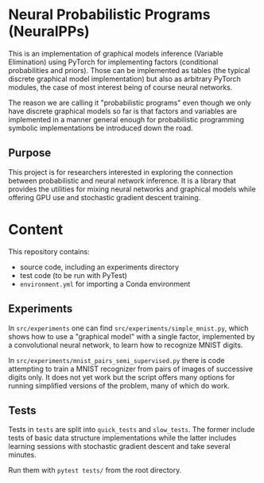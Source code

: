 # Neural Probabilistic Programs (NeuralPPs)

This is an implementation of graphical models inference (Variable Elimination) using PyTorch for implementing
factors (conditional probabilities and priors).
Those can be implemented as tables (the typical discrete graphical model implementation) but also as arbitrary
PyTorch modules, the case of most interest being of course neural networks.

The reason we are calling it "probabilistic programs" even though we only have discrete graphical models so far is that factors and variables are implemented in a manner general enough for probabilistic programming symbolic implementations be introduced down the road.

## Purpose

This project is for researchers interested in exploring the connection between probabilistic and neural network inference.
It is a library that provides the utilities for mixing neural networks and graphical models while offering GPU use and stochastic gradient descent training.

# Content

This repository contains:

* source code, including an experiments directory
* test code (to be run with PyTest)
* `environment.yml` for importing a Conda environment 

## Experiments

In `src/experiments` one can find `src/experiments/simple_mnist.py`, which shows how to use a "graphical model" with a single factor,
implemented by a convolutional neural network, to learn how to recognize MNIST digits.

In `src/experiments/mnist_pairs_semi_supervised.py` there is code attempting to train a MNIST recognizer from pairs of images of successive digits only. It does not yet work but the script offers many options for running simplified versions of the problem, many of which do work.

## Tests

Tests in `tests` are split into `quick_tests` and `slow_tests`.
The former include tests of basic data structure implementations while the latter includes  learning sessions with stochastic gradient descent and take several minutes.

Run them with `pytest tests/` from the root directory.